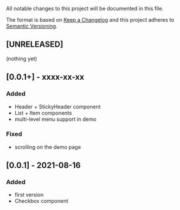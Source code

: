 All notable changes to this project will be documented in this file.

The format is based on [Keep a Changelog](http://keepachangelog.com/en/1.0.0/)
and this project adheres to [Semantic Versioning](http://semver.org/spec/v2.0.0.html).

## [UNRELEASED]
(nothing yet)

## [0.0.1+] - xxxx-xx-xx
### Added
- Header + StickyHeader component
- List + Item components
- multi-level menu support in demo
### Fixed
- scrolling on the demo page

## [0.0.1] - 2021-08-16
### Added
- first version
- Checkbox component
